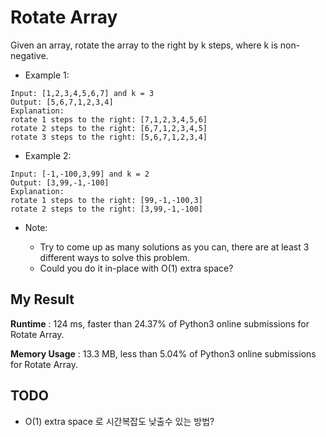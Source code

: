 # Rotate Array

Given an array, rotate the array to the right by k steps, where k is non-negative.

- Example 1:

```
Input: [1,2,3,4,5,6,7] and k = 3
Output: [5,6,7,1,2,3,4]
Explanation:
rotate 1 steps to the right: [7,1,2,3,4,5,6]
rotate 2 steps to the right: [6,7,1,2,3,4,5]
rotate 3 steps to the right: [5,6,7,1,2,3,4]
```

- Example 2:

```
Input: [-1,-100,3,99] and k = 2
Output: [3,99,-1,-100]
Explanation: 
rotate 1 steps to the right: [99,-1,-100,3]
rotate 2 steps to the right: [3,99,-1,-100]
```

- Note:

  - Try to come up as many solutions as you can, there are at least 3 different ways to solve this problem.
  - Could you do it in-place with O(1) extra space?
  
## My Result

**Runtime** : 124 ms, faster than 24.37% of Python3 online submissions for Rotate Array.

**Memory Usage** : 13.3 MB, less than 5.04% of Python3 online submissions for Rotate Array.

## TODO

- O(1) extra space 로 시간복잡도 낮출수 있는 방법?
